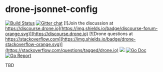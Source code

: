 # drone-jsonnet-config

[![Build Status](http://cloud.drone.io/api/badges/drone/drone-jsonnet-config/status.svg)](http://cloud.drone.io/drone/drone-jsonnet-config)
[![Gitter chat](https://badges.gitter.im/drone/drone.png)](https://gitter.im/drone/drone)
[![Join the discussion at https://discourse.drone.io](https://img.shields.io/badge/discourse-forum-orange.svg)](https://discourse.drone.io)
[![Drone questions at https://stackoverflow.com](https://img.shields.io/badge/drone-stackoverflow-orange.svg)](https://stackoverflow.com/questions/tagged/drone.io)
[![](https://images.microbadger.com/badges/image/drone/drone-jsonnet.svg)](https://microbadger.com/images/drone/drone-jsonnet "Get your own image badge on microbadger.com")
[![Go Doc](https://godoc.org/github.com/drone/drone-jsonnet-config?status.svg)](http://godoc.org/github.com/drone/drone-jsonnet-config)
[![Go Report](https://goreportcard.com/badge/github.com/drone/drone-jsonnet-config)](https://goreportcard.com/report/github.com/drone/drone-jsonnet-config)

TBD
